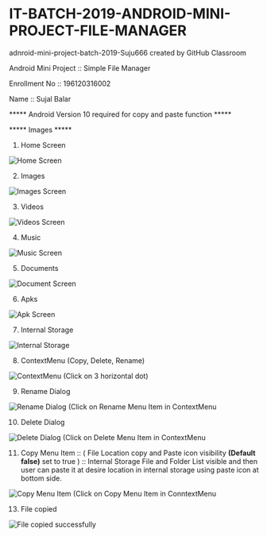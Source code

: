 # IT-BATCH-2019-ANDROID-MINI-PROJECT-FILE-MANAGER
adnroid-mini-project-batch-2019-Suju666 created by GitHub Classroom

Android Mini Project :: Simple File Manager

Enrollment No :: 196120316002

Name :: Sujal Balar

***** Android Version 10 required for copy and paste function *****

***** Images *****

1. Home Screen

![Home Screen](https://user-images.githubusercontent.com/96531985/163122727-0d5a3a71-2c41-4489-bac4-f5d09c95f4d4.jpeg)

2. Images

![Images Screen](https://user-images.githubusercontent.com/96531985/163124160-2a3c9fb7-8115-4e88-a57b-e31a321dfde2.jpeg)

3. Videos

![Videos Screen](https://user-images.githubusercontent.com/96531985/163124318-c3113a30-7763-4abf-86af-41d47cf42844.jpeg)

4. Music

![Music Screen](https://user-images.githubusercontent.com/96531985/163124977-c6161d60-a6a9-4857-856a-e971986b77e4.jpeg)

5. Documents

![Document Screen](https://user-images.githubusercontent.com/96531985/163124540-6dbdd097-d7da-4909-8dc4-3b4192f59233.jpeg)

6. Apks

![Apk Screen](https://user-images.githubusercontent.com/96531985/163125162-f7e143d6-c9a0-4280-8674-d0c5f88f8a69.jpeg)

7. Internal Storage

![Internal Storage](https://user-images.githubusercontent.com/96531985/163125326-d0261ce5-5506-48a6-bb76-f978060a3af8.jpeg)

8. ContextMenu (Copy, Delete, Rename)

![ContextMenu (Click on 3 horizontal dot)](https://user-images.githubusercontent.com/96531985/163125493-93b80383-cef5-4c7a-8a3d-f3450f1337a2.jpeg)

9. Rename Dialog

![Rename Dialog (Click on Rename Menu Item in ContextMenu](https://user-images.githubusercontent.com/96531985/163125821-e8a1e57a-492e-4479-b8dc-1a9c1f4fc32f.jpeg)

10. Delete Dialog

![Delete Dialog (Click on Delete Menu Item in ContextMenu](https://user-images.githubusercontent.com/96531985/163125875-c6cb652d-0459-475f-9638-845bdaf1a034.jpeg)

11. Copy Menu Item :: ( File Location copy and Paste icon visibility **(Default false)** set to true )
                   :: Internal Storage File and Folder List visible and then user can paste it at desire location in internal storage using paste icon at bottom side.

![Copy Menu Item (Click on Copy Menu Item in ConntextMenu](https://user-images.githubusercontent.com/96531985/163126625-c2d750f3-86f2-44fc-96be-e2d91dd0eac6.jpeg)

13. File copied

![File copied successfully](https://user-images.githubusercontent.com/96531985/163128144-a0149fa1-e091-47af-9e6b-cb54483312e5.jpeg)

